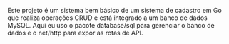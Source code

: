 Este projeto é um sistema bem básico de um sistema de cadastro em Go que realiza operações CRUD e está integrado a um banco de dados MySQL. Aqui eu uso o pacote database/sql para gerenciar o banco de dados e o net/http para expor as rotas de API.